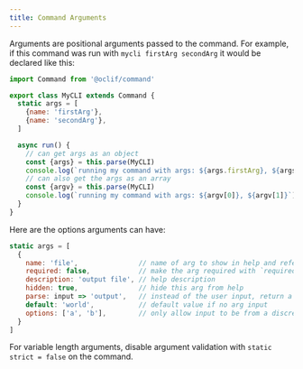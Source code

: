 ```yaml
---
title: Command Arguments
---
```


Arguments are positional arguments passed to the command. For example, if this command was run with `mycli firstArg secondArg` it would be declared like this:

```js
import Command from '@oclif/command'

export class MyCLI extends Command {
  static args = [
    {name: 'firstArg'},
    {name: 'secondArg'},
  ]

  async run() {
    // can get args as an object
    const {args} = this.parse(MyCLI)
    console.log(`running my command with args: ${args.firstArg}, ${args.secondArg}`)
    // can also get the args as an array
    const {argv} = this.parse(MyCLI)
    console.log(`running my command with args: ${argv[0]}, ${argv[1]}`)
  }
}
```

Here are the options arguments can have:
```js
static args = [
  {
    name: 'file',               // name of arg to show in help and reference with args[name]
    required: false,            // make the arg required with `required: true`
    description: 'output file', // help description
    hidden: true,               // hide this arg from help
    parse: input => 'output',   // instead of the user input, return a different value
    default: 'world',           // default value if no arg input
    options: ['a', 'b'],        // only allow input to be from a discrete set
  }
]
```

For variable length arguments, disable argument validation with `static strict = false` on the command.
